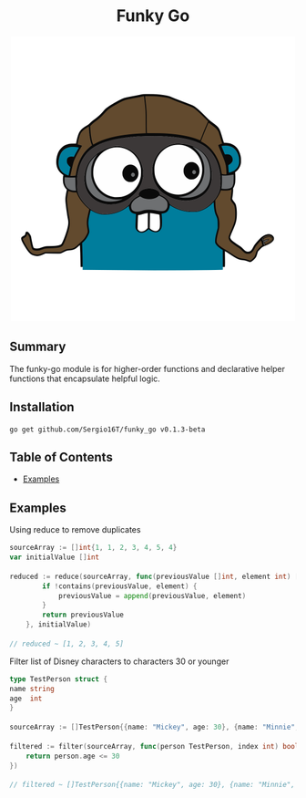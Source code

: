 <div align="center">
    <h1>Funky Go</h1>
    <img src="./go-pilot.svg" width="500px">
</div>


## Summary
The funky-go module is for higher-order functions and declarative helper functions that encapsulate helpful logic.


## Installation

```
go get github.com/Sergio16T/funky_go v0.1.3-beta
```
## Table of Contents

- [Examples](#examples)


## Examples

Using reduce to remove duplicates
```go
sourceArray := []int{1, 1, 2, 3, 4, 5, 4}
var initialValue []int

reduced := reduce(sourceArray, func(previousValue []int, element int) []int {
		if !contains(previousValue, element) {
			previousValue = append(previousValue, element)
		}
		return previousValue
	}, initialValue)

// reduced ~ [1, 2, 3, 4, 5]
```

Filter list of Disney characters to characters 30 or younger
```go
type TestPerson struct {
name string
age  int
}

sourceArray := []TestPerson{{name: "Mickey", age: 30}, {name: "Minnie", age: 27}, {name: "Goofy", age: 22}, {name: "Donald", age: 32}}

filtered := filter(sourceArray, func(person TestPerson, index int) bool {
    return person.age <= 30
})

// filtered ~ []TestPerson{{name: "Mickey", age: 30}, {name: "Minnie", age: 27}, {name: "Goofy", age: 22}}

```